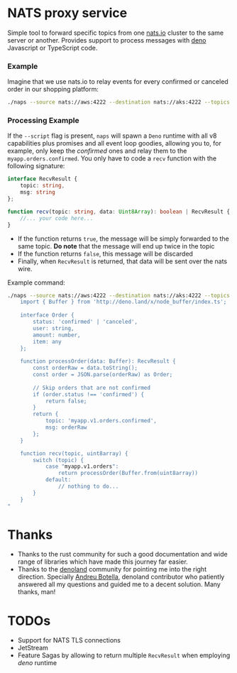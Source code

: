 # NATS proxy service

Simple tool to forward specific topics from one [nats.io](https://github.com/nats-io/nats-server) cluster to the same server or 
another. Provides support to process messages with [deno](https://github.com/denoland/deno) Javascript or
TypeScript code.

### Example

Imagine that we use nats.io to relay events for every confirmed or
canceled order in our shopping platform:

```sh
./naps --source nats://aws:4222 --destination nats://aks:4222 --topics "orders.>"
```

### Processing Example

If the `--script` flag is present, `naps` will spawn a `Deno` runtime with all v8
capabilities plus promises and all event loop goodies, allowing you to, for example, only
keep the _confirmed_ ones and  relay them to the `myapp.orders.confirmed`. You only have to code a `recv` function
with the following signature:

```typescript
interface RecvResult {
    topic: string,
    msg: string
};

function recv(topic: string, data: Uint8Array): boolean | RecvResult {
    //... your code here...
}
```

- If the function returns `true`, the message will be simply forwarded to the same topic. **Do note** that the message
  will end up twice in the topic
- If the function returns `false`, this message will be discarded
- Finally, when `RecvResult` is returned, that data will be sent over the nats wire.

Example command:

```sh
./naps --source nats://aws:4222 --destination nats://aks:4222 --topics "myapp.v1.orders" --script "
    import { Buffer } from 'http://deno.land/x/node_buffer/index.ts';
    
    interface Order {
        status: 'confirmed' | 'canceled',
        user: string,
        amount: number,
        item: any
    };
    
    function processOrder(data: Buffer): RecvResult {
        const orderRaw = data.toString();
        const order = JSON.parse(orderRaw) as Order;
        
        // Skip orders that are not confirmed
        if (order.status !== 'confirmed') {
            return false;
        }
        return {
            topic: 'myapp.v1.orders.confirmed',
            msg: orderRaw
        };
    }

    function recv(topic, uint8array) {
        switch (topic) {
            case "myapp.v1.orders":
                return processOrder(Buffer.from(uint8array))
            default:
                // nothing to do...
        }
    }
"
```

# Thanks

- Thanks to the rust community for such a good documentation and wide range of libraries which have made this journey
  far easier.
- Thanks to the [denoland](https://github.com/denoland/deno) community for pointing me into the right direction. Specially [Andreu Botella](https://github.com/andreubotella), denoland 
  contributor who patiently answered all my questions and guided me to a decent solution. Many thanks, man!

# TODOs

- Support for NATS TLS connections
- JetStream 
- Feature Sagas by allowing to return multiple `RecvResult` when employing _deno_ runtime
